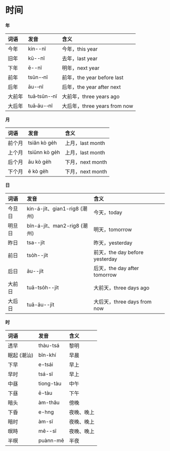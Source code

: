 # 时间

**年**

| 词语 | 发音 | 含义 |
| :--- | :--- | :--- |
| 今年 | kin--nî | 今年，this year |
| 旧年 | kū--nî | 去年，last year |
| 下年 | ē--nî | 明年，next year |
| 前年 | tsûn-‑nî | 前年，the year before last |
| 后年 | āu-‑nî | 后年，the year after next |
| 大前年 | tuā‑tsûn-‑nî | 大前年，three years ago |
| 大后年 | tuā‑āu-‑nî | 大后年，three years from now |

**月**

| 词语 | 发音 | 含义 |
| :--- | :--- | :--- |
| 前个月 | tsiân kò ge̍h | 上月，last month |
| 上个月 | tsiūnn kò ge̍h | 上月，last month |
| 后个月 | āu kò ge̍h | 下月，next month |
| 下个月 | ē kò ge̍h | 下月，next month |

**日**

| 词语 | 发音 | 含义 |
| :--- | :--- | :--- |
| 今旦日 | kin-á-ji̍t、gian1-rig8 \(潮州\) | 今天，today |
| 明旦日 | bîn-á-ji̍t、man2-rig8 \(潮州\) | 明天，tomorrow |
| 昨日 | tsa--ji̍t | 昨天，yesterday |
| 前日 | tso̍h--ji̍t | 前天，the day before yesterday |
| 后日 | āu--ji̍t | 后天，the day after tomorrow |
| 大前日 | tuā-tso̍h--ji̍t | 大前天，three days ago |
| 大后日 | tuā-āu--ji̍t | 大后天，three days from now |

**时**

| 词语 | 发音 | 含义 |
| :--- | :--- | :--- |
| 透早 | thàu-tsá | 黎明 |
| 眠起 \(潮汕\) | bîn-khí | 早晨 |
| 下早 | e-tsái | 早上 |
| 早时 | tsá-sî | 早上 |
| 中昼 | tiong-tàu | 中午 |
| 下昼 | ē-tàu | 下午 |
| 暗头 | àm-thâu | 傍晚 |
| 下昏 | e-hng | 夜晚、晚上 |
| 暗时 | àm-sî | 夜晚、晚上 |
| 暝時 | mê--sî | 夜晚、晚上 |
| 半暝 | puànn-mê | 半夜 |

